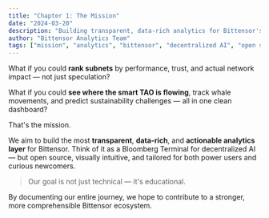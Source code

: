 ```yaml
---
title: "Chapter 1: The Mission"
date: "2024-03-20"
description: "Building transparent, data-rich analytics for Bittensor's decentralized AI marketplace. Our mission to create a Bloomberg Terminal for decentralized AI — open source, intuitive, and accessible."
author: "Bittensor Analytics Team"
tags: ["mission", "analytics", "bittensor", "decentralized AI", "open source", "data visualization"]
---
```


What if you could **rank subnets** by performance, trust, and actual network impact — not just speculation?

What if you could **see where the smart TAO is flowing**, track whale movements, and predict sustainability challenges — all in one clean dashboard?

That's the mission.

We aim to build the most **transparent**, **data-rich**, and **actionable analytics layer** for Bittensor. Think of it as a Bloomberg Terminal for decentralized AI — but open source, visually intuitive, and tailored for both power users and curious newcomers.

> Our goal is not just technical — it's educational.

By documenting our entire journey, we hope to contribute to a stronger, more comprehensible Bittensor ecosystem.
